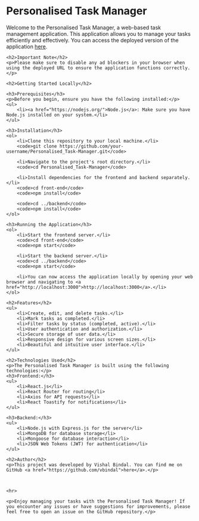 <!DOCTYPE html>
<html lang="en">
<head>
    <meta charset="UTF-8">
    <meta name="viewport" content="width=device-width, initial-scale=1.0">
    <title>Personalised Task Manager</title>
</head>
<body>
    <h1>Personalised Task Manager</h1>
    <p>Welcome to the Personalised Task Manager, a web-based task management application. This application allows you to manage your tasks efficiently and effectively. You can access the deployed version of the application <a href="https://personalised-task-manager-oyby.vercel.app/">here</a>.</p>

    <h2>Important Note</h2>
    <p>Please make sure to disable any ad blockers in your browser when using the deployed URL to ensure the application functions correctly.</p>

    <h2>Getting Started Locally</h2>

    <h3>Prerequisites</h3>
    <p>Before you begin, ensure you have the following installed:</p>
    <ul>
        <li><a href="https://nodejs.org/">Node.js</a>: Make sure you have Node.js installed on your system.</li>
    </ul>

    <h3>Installation</h3>
    <ol>
        <li>Clone this repository to your local machine.</li>
        <code>git clone https://github.com/your-username/Personalised_Task-Manager.git</code>

        <li>Navigate to the project's root directory.</li>
        <code>cd Personalised_Task-Manager</code>

        <li>Install dependencies for the frontend and backend separately.</li>
        <code>cd front-end</code>
        <code>npm install</code>

        <code>cd ../backend</code>
        <code>npm install</code>
    </ol>

    <h3>Running the Application</h3>
    <ol>
        <li>Start the frontend server.</li>
        <code>cd front-end</code>
        <code>npm start</code>

        <li>Start the backend server.</li>
        <code>cd ../backend</code>
        <code>npm start</code>

        <li>You can now access the application locally by opening your web browser and navigating to <a href="http://localhost:3000">http://localhost:3000</a>.</li>
    </ol>

    <h2>Features</h2>
    <ul>
        <li>Create, edit, and delete tasks.</li>
        <li>Mark tasks as completed.</li>
        <li>Filter tasks by status (completed, active).</li>
        <li>User authentication and authorization.</li>
        <li>Secure storage of user data.</li>
        <li>Responsive design for various screen sizes.</li>
        <li>Beautiful and intuitive user interface.</li>
    </ul>

    <h2>Technologies Used</h2>
    <p>The Personalised Task Manager is built using the following technologies:</p>
    <h3>Frontend:</h3>
    <ul>
        <li>React.js</li>
        <li>React Router for routing</li>
        <li>Axios for API requests</li>
        <li>React Toastify for notifications</li>
    </ul>

    <h3>Backend:</h3>
    <ul>
        <li>Node.js with Express.js for the server</li>
        <li>MongoDB for database storage</li>
        <li>Mongoose for database interaction</li>
        <li>JSON Web Tokens (JWT) for authentication</li>
    </ul>

    <h2>Author</h2>
    <p>This project was developed by Vishal Bindal. You can find me on GitHub <a href="https://github.com/vbindal">here</a>.</p>

    

    <hr>

    <p>Enjoy managing your tasks with the Personalised Task Manager! If you encounter any issues or have suggestions for improvements, please feel free to open an issue on the GitHub repository.</p>
</body>
</html>
